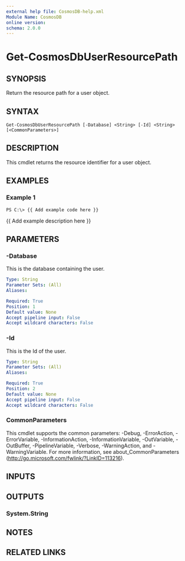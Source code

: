 ```yaml
---
external help file: CosmosDB-help.xml
Module Name: CosmosDB
online version: 
schema: 2.0.0
---
```


# Get-CosmosDbUserResourcePath

## SYNOPSIS
Return the resource path for a user object.

## SYNTAX

```
Get-CosmosDbUserResourcePath [-Database] <String> [-Id] <String> [<CommonParameters>]
```

## DESCRIPTION
This cmdlet returns the resource identifier for a user
object.

## EXAMPLES

### Example 1
```
PS C:\> {{ Add example code here }}
```

{{ Add example description here }}

## PARAMETERS

### -Database
This is the database containing the user.

```yaml
Type: String
Parameter Sets: (All)
Aliases: 

Required: True
Position: 1
Default value: None
Accept pipeline input: False
Accept wildcard characters: False
```

### -Id
This is the Id of the user.

```yaml
Type: String
Parameter Sets: (All)
Aliases: 

Required: True
Position: 2
Default value: None
Accept pipeline input: False
Accept wildcard characters: False
```

### CommonParameters
This cmdlet supports the common parameters: -Debug, -ErrorAction, -ErrorVariable, -InformationAction, -InformationVariable, -OutVariable, -OutBuffer, -PipelineVariable, -Verbose, -WarningAction, and -WarningVariable. For more information, see about_CommonParameters (http://go.microsoft.com/fwlink/?LinkID=113216).

## INPUTS

## OUTPUTS

### System.String

## NOTES

## RELATED LINKS

